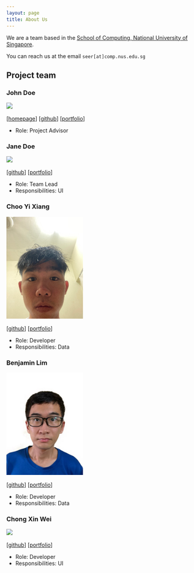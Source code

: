 ```yaml
---
layout: page
title: About Us
---
```


We are a team based in the [School of Computing, National University of Singapore](https://www.comp.nus.edu.sg).

You can reach us at the email `seer[at]comp.nus.edu.sg`

## Project team

### John Doe

<img src="images/johndoe.png" width="200px">

[[homepage](http://www.comp.nus.edu.sg/~damithch)]
[[github](https://github.com/johndoe)]
[[portfolio](team/johndoe.md)]

* Role: Project Advisor

### Jane Doe

<img src="images/johndoe.png" width="200px">

[[github](http://github.com/johndoe)]
[[portfolio](team/johndoe.md)]

* Role: Team Lead
* Responsibilities: UI

### Choo Yi Xiang

<img src="images/yixianggg.png" width="200px">

[[github](http://github.com/yixianggg)] 
[[portfolio](team/johndoe.md)]

* Role: Developer
* Responsibilities: Data

### Benjamin Lim

<img src="images/benjibase.png" width="200px">

[[github](http://github.com/benjiBase)]
[[portfolio](team/johndoe.md)]

* Role: Developer
* Responsibilities: Data

### Chong Xin Wei

<img src="images/johndoe.png" width="200px">

[[github](http://github.com/xinweichong)]
[[portfolio](team/johndoe.md)]

* Role: Developer
* Responsibilities: UI

